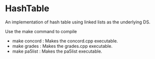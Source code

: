 # HashTable
An implementation of hash table using linked lists as the underlying DS.

Use the make command to compile
- make concord : Makes the concord.cpp executable.
- make grades  : Makes the grades.cpp executable.
- make pa5list : Makes the pa5list executable.
